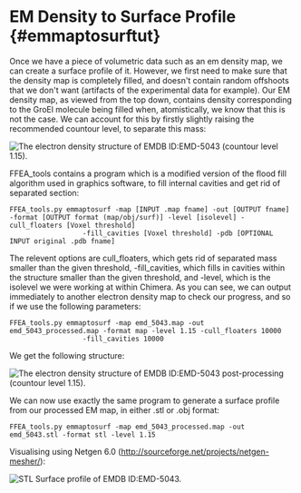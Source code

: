 EM Density to Surface Profile {#emmaptosurftut}
=============================

Once we have a piece of volumetric data such as an em density map, we can create a surface profile of it. However, we first need to make sure that the density map is completely filled, and doesn't contain random offshoots that we don't want (artifacts of the experimental data for example). Our EM density map, as viewed from the top down, contains density corresponding to the GroEl molecule being filled when, atomistically, we know that this is not the case. We can account for this by firstly slightly raising the recommended countour level, to separate this mass:

![The electron density structure of EMDB ID:EMD-5043 (countour level 1.15).](emd5043_2.png "GroEL Electron Microscopy Structure")

FFEA_tools contains a program which is a modified version of the flood fill algorithm used in graphics software, to fill internal cavities and get rid of separated section:

	FFEA_tools.py emmaptosurf -map [INPUT .map fname] -out [OUTPUT fname] -format [OUTPUT format (map/obj/surf)] -level [isolevel] -cull_floaters [Voxel threshold] 
			          -fill_cavities [Voxel threshold] -pdb [OPTIONAL INPUT original .pdb fname]

The relevent options are cull_floaters, which gets rid of separated mass smaller than the given threshold, -fill_cavities, which fills in cavities within the structure smaller than the given threshold, and -level, which is the isolevel we were working at within Chimera. As you can see, we can output immediately to another electron density map to check our progress, and so if we use the following parameters:
	
	FFEA_tools.py emmaptosurf -map emd_5043.map -out emd_5043_processed.map -format map -level 1.15 -cull_floaters 10000 
			          -fill_cavities 10000

We get the following structure:

![The electron density structure of EMDB ID:EMD-5043 post-processing (countour level 1.15).](emd5043_processed_both.png "GroEL Electron Microscopy Structure")

We can now use exactly the same program to generate a surface profile from our processed EM map, in either .stl or .obj format:

	FFEA_tools.py emmaptosurf -map emd_5043_processed.map -out emd_5043.stl -format stl -level 1.15

Visualising using Netgen 6.0 (http://sourceforge.net/projects/netgen-mesher/):

![STL Surface profile of EMDB ID:EMD-5043.](emd5043_stl.jpg "GroEL Surface Profile")
	
